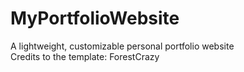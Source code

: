 # MyPortfolioWebsite
A lightweight, customizable personal portfolio website                                 
Credits to the template: ForestCrazy
